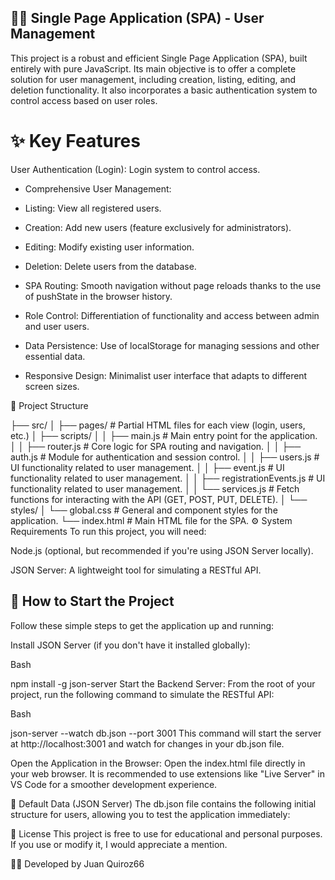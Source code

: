 ## 🧑‍💻 Single Page Application (SPA) - User Management
This project is a robust and efficient Single Page Application (SPA), built entirely with pure JavaScript. Its main objective is to offer a complete solution for user management, including creation, listing, editing, and deletion functionality. It also incorporates a basic authentication system to control access based on user roles.

# ✨ Key Features
User Authentication (Login): Login system to control access.

- Comprehensive User Management:

- Listing: View all registered users.

- Creation: Add new users (feature exclusively for administrators).

- Editing: Modify existing user information.

- Deletion: Delete users from the database.

- SPA Routing: Smooth navigation without page reloads thanks to the use of pushState in the browser history.

- Role Control: Differentiation of functionality and access between admin and user users.

- Data Persistence: Use of localStorage for managing sessions and other essential data.

- Responsive Design: Minimalist user interface that adapts to different screen sizes.

📂 Project Structure

├── src/
│ ├── pages/ # Partial HTML files for each view (login, users, etc.)
│ ├── scripts/
│ │ ├── main.js # Main entry point for the application.
│ │ ├── router.js # Core logic for SPA routing and navigation.
│ │ ├── auth.js # Module for authentication and session control.
│ │ ├── users.js # UI functionality related to user management.
│ │ ├── event.js # UI functionality related to user management.
│ │ ├── registrationEvents.js # UI functionality related to user management.
│ │ └── services.js # Fetch functions for interacting with the API (GET, POST, PUT, DELETE).
│ └── styles/
│ └── global.css # General and component styles for the application.
└── index.html # Main HTML file for the SPA.
⚙️ System Requirements
To run this project, you will need:

Node.js (optional, but recommended if you're using JSON Server locally).

JSON Server: A lightweight tool for simulating a RESTful API.

## 🚀 How to Start the Project
Follow these simple steps to get the application up and running:

Install JSON Server (if you don't have it installed globally):

Bash

npm install -g json-server
Start the Backend Server:
From the root of your project, run the following command to simulate the RESTful API:

Bash

json-server --watch db.json --port 3001
This command will start the server at http://localhost:3001 and watch for changes in your db.json file.

Open the Application in the Browser:
Open the index.html file directly in your web browser. It is recommended to use extensions like "Live Server" in VS Code for a smoother development experience.

🧪 Default Data (JSON Server)
The db.json file contains the following initial structure for users, allowing you to test the application immediately:

📄 License
This project is free to use for educational and personal purposes. If you use or modify it, I would appreciate a mention.

👨‍💻 Developed by Juan Quiroz66
